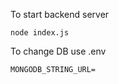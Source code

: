 To start backend server 
```shell
node index.js
```

To change DB use .env
```shell
MONGODB_STRING_URL=
```
